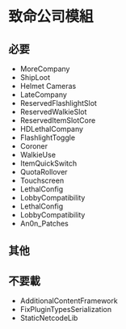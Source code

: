 # 致命公司模組
## 必要
  - MoreCompany
  - ShipLoot
  - Helmet Cameras
  - LateCompany
  - ReservedFlashlightSlot
  - ReservedWalkieSlot
  - ReservedItemSlotCore
  - HDLethalCompany
  - FlashlightToggle
  - Coroner
  - WalkieUse
  - ItemQuickSwitch
  - QuotaRollover
  - Touchscreen
  - LethalConfig
  - LobbyCompatibility
  - LethalConfig
  - LobbyCompatibility
  - An0n_Patches

## 其他

## 不要載
  - AdditionalContentFramework
  - FixPluginTypesSerialization
  - StaticNetcodeLib
